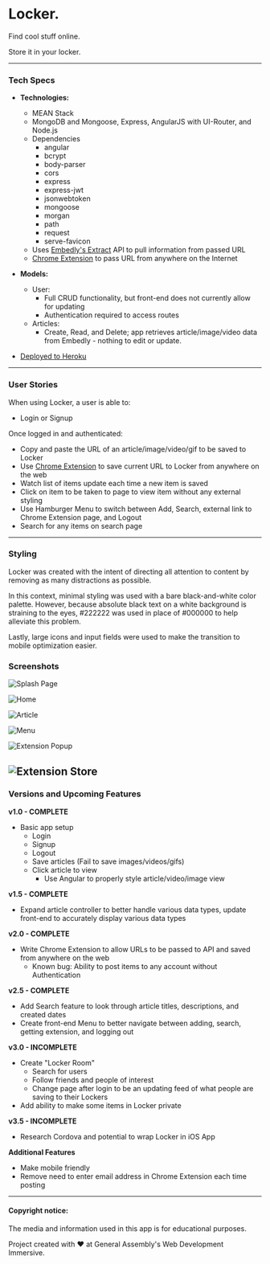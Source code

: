 # Locker.

Find cool stuff online.

Store it in your locker.

---
### Tech Specs
* **Technologies:**
  - MEAN Stack
  - MongoDB and Mongoose, Express, AngularJS with UI-Router, and Node.js
  - Dependencies
    - angular
    - bcrypt
    - body-parser
    - cors
    - express
    - express-jwt
    - jsonwebtoken
    - mongoose
    - morgan
    - path
    - request
    - serve-favicon
  - Uses [Embedly's Extract](http://embed.ly/extract) API to pull information from passed URL
  - [Chrome Extension](https://chrome.google.com/webstore/detail/locker-extension/echcameeafciikhiedhllacbfkoialdp) to pass URL from anywhere on the Internet
* **Models:**
  - User:
    - Full CRUD functionality, but front-end does not currently allow for updating
    - Authentication required to access routes
  - Articles:
    - Create, Read, and Delete; app retrieves article/image/video data from Embedly - nothing to edit or update.

* [Deployed to Heroku](http://getlocker.herokuapp.com/#/)
---
### User Stories
When using Locker, a user is able to:
  - Login or Signup

Once logged in and authenticated:
  - Copy and paste the URL of an article/image/video/gif to be saved to Locker
  - Use [Chrome Extension](https://chrome.google.com/webstore/detail/locker-extension/echcameeafciikhiedhllacbfkoialdp) to save current URL to Locker from anywhere on the web
  - Watch list of items update each time a new item is saved
  - Click on item to be taken to page to view item without any external styling
  - Use Hamburger Menu to switch between Add, Search, external link to Chrome Extension page, and Logout
  - Search for any items on search page
---
### Styling
Locker was created with the intent of directing all attention to content by removing as many distractions as possible.

In this context, minimal styling was used with a bare black-and-white color palette. However, because absolute black text on a white background is straining to the eyes, #222222 was used in place of #000000 to help alleviate this problem.

Lastly, large icons and input fields were used to make the transition to mobile optimization easier.
### Screenshots
![Splash Page](https://i.imgur.com/gmQPniL.jpg)

![Home](https://i.imgur.com/SucUxeU.jpg)

![Article](https://i.imgur.com/VzNnvc7.jpg)

![Menu](https://i.imgur.com/X8i3nTy.jpg)

![Extension Popup](https://i.imgur.com/N0bZ6c7.jpg)

![Extension Store](https://i.imgur.com/ph1mN5O.jpg)
---
### Versions and Upcoming Features
**v1.0 - COMPLETE**
  - Basic app setup
    - Login
    - Signup
    - Logout
    - Save articles (Fail to save images/videos/gifs)
    - Click article to view
      - Use Angular to properly style article/video/image view

**v1.5 - COMPLETE**
  - Expand article controller to better handle various data types, update front-end to accurately display various data types

**v2.0 - COMPLETE**
  - Write Chrome Extension to allow URLs to be passed to API and saved from anywhere on the web
    - Known bug: Ability to post items to any account without Authentication

**v2.5 - COMPLETE**
  - Add Search feature to look through article titles, descriptions, and created dates
  - Create front-end Menu to better navigate between adding, search, getting extension, and logging out

**v3.0 - INCOMPLETE**
  - Create "Locker Room"
    - Search for users
    - Follow friends and people of interest
    - Change page after login to be an updating feed of what people are saving to their Lockers
  - Add ability to make some items in Locker private

**v3.5 - INCOMPLETE**
  - Research Cordova and potential to wrap Locker in iOS App

**Additional Features**
  - Make mobile friendly
  - Remove need to enter email address in Chrome Extension each time posting
  ---
#### Copyright notice:

The media and information used in this app is for educational purposes.

 Project created with ♥ at General Assembly's Web Development Immersive.

